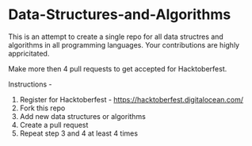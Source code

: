 ﻿# Data-Structures-and-Algorithms

This is an attempt to create a single repo for all data structres and algorithms in all programming languages. Your contributions are highly appricitated.

Make more then 4 pull requests to get accepted for Hacktoberfest.

Instructions - 
1. Register for Hacktoberfest - https://hacktoberfest.digitalocean.com/ 
2. Fork this repo
3. Add new data structures or algorithms
4. Create a pull request
5. Repeat step 3 and 4 at least 4 times
